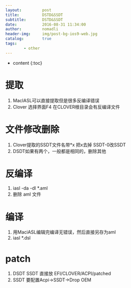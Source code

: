 ```yaml
---
layout:         post
title:          DSTD&SSDT
subtitle:       DSTD&SSDT
date:           2016-08-31 11:34:00
author:         nomadli
header-img:     img/post-bg-ios9-web.jpg
catalog:        true
tags:
        - other
---
```


* content
{:toc}

# 提取
1.  MacIASL可以直接提取但是很多反编译错误
2.  Clover 选择界面F4 在CLOVER根目录会有反编译文件

# 文件修改删除
01. Clover提取的SSDT文件名带*x 把x去掉 SSDT-0改SSDT 
02. DSDT如果有两个，一般都是相同的，删除其他 

# 反编译
01. iasl -da -dl *.aml
02. 删除 aml 文件

# 编译
01. 用MaciASL编辑完编译无错误，然后直接另存为aml
02. iasl *.dsl

# patch
01. DSDT SSDT 直接放 EFI/CLOVER/ACPI/patched
02. SSDT 要配置Acpi->SSDT->Drop OEM    

